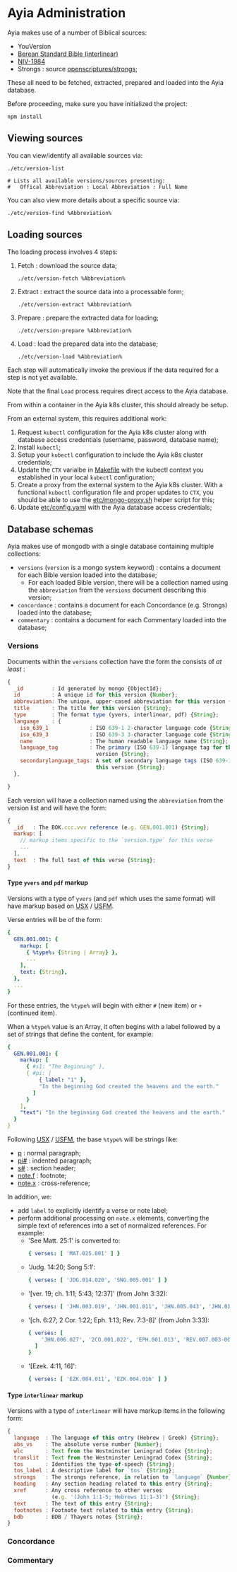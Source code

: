 # Ayia Administration

Ayia makes use of a number of Biblical sources:
- YouVersion
- [Berean Standard Bible (interlinear)](versions/interlinear/bsb)
- [NIV-1984](versions/pdf/niv84)
- Strongs : source [openscriptures/strongs](https://github.com/openscriptures/strongs);

These all need to be fetched, extracted, prepared and loaded into the Ayia
database.


Before proceeding, make sure you have initialized the project:
```
npm install
```


## Viewing sources

You can view/identify all available sources via:
```
./etc/version-list

# Lists all available versions/sources presenting:
#   Offical Abbreviation : Local Abbreviation : Full Name
```

You can also view more details about a specific source via:
```
./etc/version-find %Abbreviation%

```

## Loading sources

The loading process involves 4 steps:
1.  Fetch   : download the source data;
    ```
    ./etc/version-fetch %Abbreviation%
    ```
2.  Extract : extract the source data into a processable form;
    ```
    ./etc/version-extract %Abbreviation%
    ```
3.  Prepare : prepare the extracted data for loading;
    ```
    ./etc/version-prepare %Abbreviation%
    ```
4.  Load    : load the prepared data into the database;
    ```
    ./etc/version-load %Abbreviation%
    ```

Each step will automatically invoke the previous if the data required for a
step is not yet available.

Note that the final `Load` process requires direct access to the Ayia database.

From within a container in the Ayia k8s cluster, this should already be setup.

From an external system, this requires additional work:
1.  Request `kubectl` configuration for the Ayia k8s cluster along with
    database access credentials (username, password, database name);
2.  Install `kubectl`;
3.  Setup your `kubectl` configuration to include the Ayia k8s cluster
    credentials;
4.  Update the `CTX` varialbe in [Makefile](Makefile) with the kubectl context
    you established in your local `kubectl` configuration;
5.  Create a proxy from the external system to the Ayia k8s cluster. With a
    functional `kubectl` configuration file and proper updates to `CTX`, you
    should be able to use the [etc/mongo-proxy.sh](etc/mongo-proxy.sh) helper
    script for this;
6.  Update [etc/config.yaml](etc/config.yaml) with the Ayia database access
    credentials;

## Database schemas

Ayia makes use of mongodb with a single database containing multiple
collections:
- `versions` (`version` is a mongo system keyword) : contains a document for
  each Bible version loaded into the database;
  - For each loaded Bible version, there will be a collection named using the
    `abbreviation` from the `versions` document describing this version;
- `concordance` : contains a document for each Concordance (e.g. Strongs)
  loaded into the database;
- `commentary` : contains a document for each Commentary loaded into the
  database;

### Versions

Documents within the `versions` collection have the form the consists of
*at least* :
```javascript
{
  _id         : Id generated by mongo {ObjectId};
  id          : A unique id for this version {Number};
  abbreviation: The unique, upper-cased abbreviation for this version {String};
  title       : The title for this version {String};
  type        : The format type (yvers, interlinear, pdf) {String};
  language    : {
    iso_639_1             : ISO 639-1 2-character language code {String};
    iso_639_3             : ISO 639-3 3-character language code {String};
    name                  : The human readable language name {String};
    language_tag          : The primary (ISO 639-1) language tag for this
                            version {String};
    secondarylanguage_tags: A set of secondary language tags (ISO 639-1) for
                            this version {String};
  },

}
```

Each version will have a collection named using the `abbreviation` from the
version list and will have the form:
```javascript
{
  _id   : The BOK.ccc.vvv reference (e.g. GEN.001.001) {String};
  markup: [
    // markup items specific to the `version.type` for this verse
    ...
  ],
  text  : The full text of this verse {String};
}
```

#### Type `yvers` and `pdf` markup
Versions with a type of `yvers` (and `pdf` which uses the same format) will
have markup based on [USX](https://ubsicap.github.io/usx/index.html) /
[USFM](https://ubsicap.github.io/usfm/).

Verse entries will be of the form:
```yaml
{
  GEN.001.001: {
    markup: [
      { %type%: {String | Array} },
      ...
    ],
    text: {String},
  },
  ...
}
```

For these entries, the `%type%` will begin with either `#` (new item) or `+`
(continued item).

When a `%type%` value is an Array, it often begins with a label followed by a
set of strings that define the content, for example:
```yaml
{
  GEN.001.001: {
    markup: [
      { #s1: "The Beginning" },
      { #pi: [
          { label: "1" },
          "In the beginning God created the heavens and the earth."
        ]
      }
    ],
    "text": "In the beginning God created the heavens and the earth."
  }
}
```

Following [USX](https://ubsicap.github.io/usx/index.html) /
[USFM](https://ubsicap.github.io/usfm/), the base `%type%` will be strings
like:
- [p](https://ubsicap.github.io/usx/parastyles.html#p) : normal paragraph;
- [pi#](https://ubsicap.github.io/usx/parastyles.html#pi) : indented
  paragraph;
- [s#](https://ubsicap.github.io/usx/parastyles.html#s) : section header;
- [note.f](https://ubsicap.github.io/usx/notes.html#footnote-note) :
  footnote;
- [note.x](https://ubsicap.github.io/usx/notes.html#cross-reference-note) :
  cross-reference;

In addition, we:
- add `label` to explicitly identify a verse or note label;
- perform additional processing on `note.x` elements, converting the simple
  text of references into a set of normalized references. For example:
  - 'See Matt. 25:1' is converted to:
    ```yaml
    { verses: [ 'MAT.025.001' ] }
    ```
  - 'Judg. 14:20; Song 5:1':
    ```yaml
    { verses: [ 'JDG.014.020', 'SNG.005.001' ] }
    ```
  - '[ver. 19; ch. 1:11; 5:43; 12:37]' (from John 3:32):
    ```yaml
    { verses: [ 'JHN.003.019', 'JHN.001.011', 'JHN.005.043', 'JHN.012.037' ] }
    ```
  - '[ch. 6:27; 2 Cor. 1:22; Eph. 1:13; Rev. 7:3-8]' (from John 3:33):
    ```yaml
    { verses: [
        'JHN.006.027', '2CO.001.022', 'EPH.001.013', 'REV.007.003-008'
      ]
    }
    ```
  - '[Ezek. 4:11, 16]':
    ```yaml
    { verses: [ 'EZK.004.011', 'EZK.004.016' ] }
    ```


#### Type `interlinear` markup
Versions with a type of `interlinear` will have markup items in the following
form:
```javascript
{
  language  : The language of this entry (Hebrew | Greek) {String};
  abs_vs    : The absolute verse number {Number};
  wlc       : Text from the Westminster Leningrad Codex {String};
  translit  : Text from the Westminster Leningrad Codex {String};
  tos       : Identifies the type-of-speech {String};
  tos_label : A descriptive label for `tos` {String};
  strongs   : The strongs reference, in relation to `language` {Number};
  heading   : Any section heading related to this entry {String};
  xref      : Any cross reference to other verses
              (e.g. '(John 1:1-5; Hebrews 11:1-3)') {String};
  text      : The text of this entry {String};
  footnotes : Footnote text related to this entry {String};
  bdb       : BDB / Thayers notes {String};
}
```

### Concordance
### Commentary
